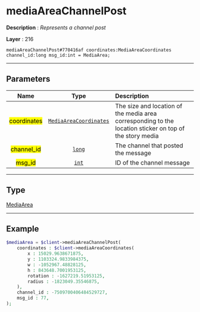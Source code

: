 # mediaAreaChannelPost

**Description** : *Represents a channel post*

**Layer** : 216

```tl
mediaAreaChannelPost#770416af coordinates:MediaAreaCoordinates channel_id:long msg_id:int = MediaArea;
```

---

## Parameters

| Name | Type | Description |
| :---: | :---: | :--- |
| <mark>coordinates</mark> | [`MediaAreaCoordinates`](type/MediaAreaCoordinates) | The size and location of the media area corresponding to the location sticker on top of the story media |
| <mark>channel_id</mark> | [`long`](type/long) | The channel that posted the message |
| <mark>msg_id</mark> | [`int`](type/int) | ID of the channel message |

---

## Type

[MediaArea](type/MediaArea)

---

## Example

```php
$mediaArea = $client->mediaAreaChannelPost(
	coordinates : $client->mediaAreaCoordinates(
		x : 15029.9638671875,
		y : 1103324.9833984375,
		w : -1052967.48828125,
		h : 843648.7001953125,
		rotation : -1627219.51953125,
		radius : -1823049.35546875,
	),
	channel_id : -7509700406484529727,
	msg_id : 77,
);
```